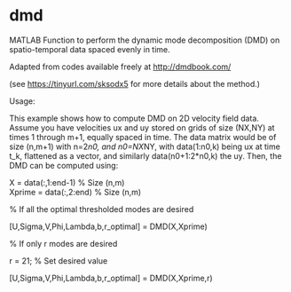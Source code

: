 # dmd
MATLAB Function to perform the dynamic mode decomposition (DMD) on spatio-temporal data spaced evenly in time.

Adapted from codes available freely at http://dmdbook.com/

(see https://tinyurl.com/sksodx5 for more details about the method.)

Usage:

This example shows how to compute DMD on 2D velocity field data.
Assume you have velocities ux and uy stored on grids of size
(NX,NY) at times 1 through m+1, equally spaced in time. The data
matrix would be of size (n,m+1) with n=2*n0, and n0=NX*NY, with
data(1:n0,k) being ux at time t_k, flattened as a vector, and
similarly data(n0+1:2*n0,k) the uy. Then, the DMD can be computed
using:

X = data(:,1:end-1) % Size (n,m)   
Xprime = data(:,2:end) % Size (n,m)

% If all the optimal thresholded modes are desired

[U,Sigma,V,Phi,Lambda,b,r_optimal] = DMD(X,Xprime)

% If only r modes are desired

r = 21; % Set desired value

[U,Sigma,V,Phi,Lambda,b,r_optimal] = DMD(X,Xprime,r)
